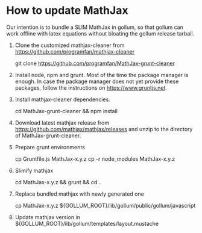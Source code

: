 # How to update MathJax

Our intention is to bundle a SLIM MathJax in gollum, so that gollum can work
offline with latex equations without bloating the gollum release tarball.

1. Clone the customized mathjax-cleaner from
   https://github.com/programfan/mathjax-cleaner

      git clone https://github.com/programfan/MathJax-grunt-cleaner

2. Install node, npm and grunt. Most of the time the package manager is
   enough. In case the package manager does not yet provide these packages,
   follow the instructions on https://www.gruntjs.net.

3. Install mathjax-cleaner dependencies.

      cd MathJax-grunt-cleaner && npm install 

4. Download latest mathjax release from
   https://github.com/mathjax/mathjax/releases and unzip to the
   directory of MathJax-grunt-cleaner.

5. Prepare grunt environments

      cp Gruntfile.js MathJax-x.y.z
      cp -r node_modules MathJax-x.y.z

6. Slimify mathjax

      cd MathJax-x.y.z && grunt && cd ..

7. Replace bundled mathjax with newly generated one

      cp MathJax-x.y.z ${GOLLUM_ROOT}/lib/gollum/public/gollum/javascript

8. Update mathjax version in ${GOLLUM_ROOT}/lib/gollum/templates/layout.mustache

